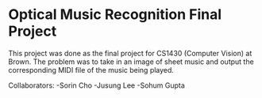 # Optical Music Recognition Final Project
This project was done as the final project for CS1430 (Computer Vision) at Brown. The problem was to take in an image of sheet music and output the corresponding MIDI file of the music being played.

Collaborators:
-Sorin Cho
-Jusung Lee
-Sohum Gupta


